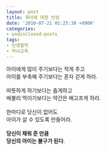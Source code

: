 ```yaml
---
layout: post
title: 육아에 대한 반성
date: '2010-07-21 01:25:38 +0900'
categories:
- undisclosed-posts
tags:
- 인생철학
- 자녀교육
---
```

아이에게 많이 주기보다는 적게 주고<br />아이를 부축해 주기보다는 혼자 걷게 하라.<br /><br />따뜻하게 하기보다는 춥게하고<br />배불리 먹이기보다는 약간은 배고프게 하라.<br /><br />한마디로 당신이 없어도<br />아이가 살 수 있도록 만들어라.<br /><br /><span style="font-weight:bold;">당신이 채워 준 만큼</span><br style="font-weight:bold;" /><span style="font-weight:bold;">당신의 아이는 불구가 된다</span>.
